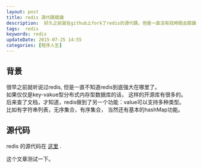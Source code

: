 ```yaml
---  
layout: post  
title: redis 源代碼閱讀
description:  好久之前就在github上fork了redis的源代碼，但是一直沒有找時間去閱讀，今天開始堅持閱讀redis的源代碼吧。
tags:  redis
keywords: redis
updateDate: 2015-07-25 14:55 
categories: [程序人生]
---  
```


## 背景

很早之前就听说过redis, 但是一直不知道redis到底强大在哪里了。  
如果仅仅是key-vakue型分布式内存型数据库的话， 这样的开源库有很多的。  
后来查了文档，才知道，redis做到了另一个功能：value可以支持多种类型。  
比如有字符串列表，无序集合，有序集合， 当然还有基本的hashMap功能。  


## 源代码

redis 的源代码在 [这里][github-redis] . 

这个文章测试一下。


[github-redis]: https://github.com/tiankonguse/redis

